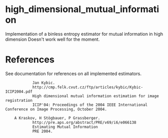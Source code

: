 # high_dimensional_mutual_information
Implementation of a binless entropy estimator for mutual information in high dimension
Doesn't work well for the moment.


# References

See documentation for references on all implemented estimators.

				Jan Kybic. 
				http://cmp.felk.cvut.cz/ftp/articles/kybic/Kybic-ICIP2004.pdf
				High dimensional mutual information estimation for image registration
				ICIP'04: Proceedings of the 2004 IEEE International Conference on Image Processing, October 2004.			
        
        A Kraskov, H Stögbauer, P Grassberger. 
				http://pre.aps.org/abstract/PRE/v69/i6/e066138
				Estimating Mutual Information
				PRE 2004.
      

